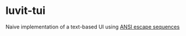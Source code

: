 # luvit-tui

Naive implementation of a text-based UI using [ANSI escape sequences](https://en.wikipedia.org/wiki/ANSI_escape_code)
